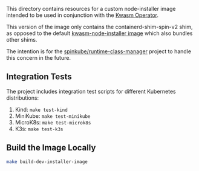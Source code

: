 This directory contains resources for a custom node-installer image
intended to be used in conjunction with the [Kwasm Operator](https://github.com/KWasm/kwasm-operator).

This version of the image only contains the containerd-shim-spin-v2 shim, as
opposed to the default [kwasm-node-installer image](https://github.com/KWasm/kwasm-node-installer)
which also bundles other shims.

The intention is for the [spinkube/runtime-class-manager](https://github.com/spinkube/runtime-class-manager)
project to handle this concern in the future.

## Integration Tests

The project includes integration test scripts for different Kubernetes distributions:

1. Kind: `make test-kind`
2. MiniKube: `make test-minikube`
3. MicroK8s: `make test-microk8s`
4. K3s: `make test-k3s`

## Build the Image Locally

```bash
make build-dev-installer-image
```

